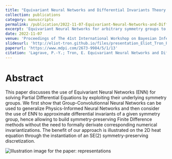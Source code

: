 ```yaml
---
title: "Equivariant Neural Networks and Differential Invariants Theory for Solving Partial Differential Equations"
collection: publications
category: manuscripts
permalink: /publication/2022-11-07-Equivariant-Neural-Networks-and-Differential-Invariants-Theory-for-Solving-Partial-Differential-Equations
excerpt: 'Equivariant Neural Networks for arbitrary symmetry groups to generalize Physics-Informed Neural Networks and approximate differential invariants.'
date: 2022-11-07
venue: 'Proceedings of The 41st International Workshop on Bayesian Inference and Maximum Entropy Methods in Science and Engineering'
slidesurl: 'http://eliot-tron.github.io/files/presentation_Eliot_Tron_Pierre-Yves_Lagrave_17min.pdf'
paperurl: 'https://www.mdpi.com/2673-9984/5/1/13'
citation: 'Lagrave, P.-Y.; Tron, E. Equivariant Neural Networks and Differential Invariants Theory for Solving Partial Differential Equations. Phys. Sci. Forum 2022, 5, 13. https://doi.org/10.3390/psf2022005013'
---
```


# Abstract
This paper discusses the use of Equivariant Neural Networks (ENN) for solving Partial Differential Equations by exploiting their underlying symmetry groups. We first show that Group-Convolutionnal Neural Networks can be used to generalize Physics-Informed Neural Networks and then consider the use of ENN to approximate differential invariants of a given symmetry group, hence allowing to build symmetry-preserving Finite Difference methods without the need to formally derivate corresponding numerical invariantizations. The benefit of our approach is illustrated on the 2D heat equation through the instantiation of an SE(2) symmetry-preserving discretization.

![Illustration image for the paper: representations](http://eliot-tron.github.io/images/2022-11-07-article-mdpi.png)
